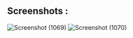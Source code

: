 ## Screenshots :

![Screenshot (1069)](https://github.com/user-attachments/assets/cf10a713-1303-4bb3-8d35-44e3b2059e7b)
![Screenshot (1070)](https://github.com/user-attachments/assets/de0f52e9-ae2b-4d51-9d42-dd2b2b40e9ca)
